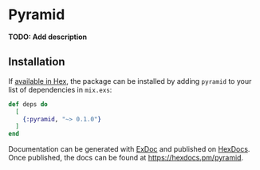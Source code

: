 # Pyramid

**TODO: Add description**

## Installation

If [available in Hex](https://hex.pm/docs/publish), the package can be installed
by adding `pyramid` to your list of dependencies in `mix.exs`:

```elixir
def deps do
  [
    {:pyramid, "~> 0.1.0"}
  ]
end
```

Documentation can be generated with [ExDoc](https://github.com/elixir-lang/ex_doc)
and published on [HexDocs](https://hexdocs.pm). Once published, the docs can
be found at <https://hexdocs.pm/pyramid>.

